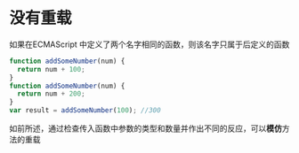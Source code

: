 # 没有重载

如果在ECMAScript 中定义了两个名字相同的函数，则该名字只属于后定义的函数

```javascript
function addSomeNumber(num) {
  return num + 100;
}
function addSomeNumber(num) {
  return num + 200;
}
var result = addSomeNumber(100); //300
```

如前所述，通过检查传入函数中参数的类型和数量并作出不同的反应，可以**模仿**方法的重载

